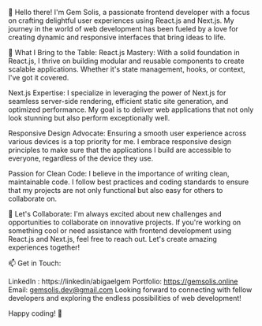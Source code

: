 👋 Hello there! I'm Gem Solis, a passionate frontend developer with a focus on crafting delightful user experiences using React.js and Next.js. My journey in the world of web development has been fueled by a love for creating dynamic and responsive interfaces that bring ideas to life.

🚀 What I Bring to the Table:
React.js Mastery: With a solid foundation in React.js, I thrive on building modular and reusable components to create scalable applications. Whether it's state management, hooks, or context, I've got it covered.

Next.js Expertise: I specialize in leveraging the power of Next.js for seamless server-side rendering, efficient static site generation, and optimized performance. My goal is to deliver web applications that not only look stunning but also perform exceptionally well.

Responsive Design Advocate: Ensuring a smooth user experience across various devices is a top priority for me. I embrace responsive design principles to make sure that the applications I build are accessible to everyone, regardless of the device they use.

Passion for Clean Code: I believe in the importance of writing clean, maintainable code. I follow best practices and coding standards to ensure that my projects are not only functional but also easy for others to collaborate on.

🌟 Let's Collaborate:
I'm always excited about new challenges and opportunities to collaborate on innovative projects. If you're working on something cool or need assistance with frontend development using React.js and Next.js, feel free to reach out. Let's create amazing experiences together!

📫 Get in Touch:

LinkedIn : https://linkedin/abigaelgem 
Portfolio: https://gemsolis.online
Email: gemsolis.dev@gmail.com
Looking forward to connecting with fellow developers and exploring the endless possibilities of web development!

Happy coding! 🚀
